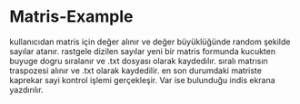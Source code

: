 # Matris-Example
kullanıcıdan matris için değer alınır ve değer büyüklüğünde random şekilde sayılar atanır. rastgele dizilen sayılar yeni bir matris formunda kucukten buyuge dogru sıralanır ve .txt dosyası olarak kaydedılır. sıralı matrısın traspozesi alınır ve .txt olarak kaydedilir. en son durumdaki matriste kaprekar sayi kontrol işlemi gerçekleşir. Var ise bulunduğu indis ekrana yazdırılır.
